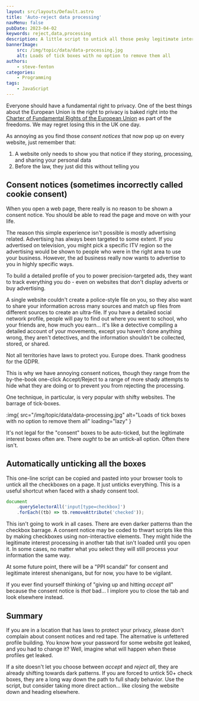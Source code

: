 ```yaml
---
layout: src/layouts/Default.astro
title: 'Auto-reject data processing'
navMenu: false
pubDate: 2023-04-02
keywords: reject,data,processing
description: A little script to untick all those pesky legitimate interest tick boxes.
bannerImage:
    src: /img/topic/data/data-processing.jpg
    alt: Loads of tick boxes with no option to remove them all
authors:
    - steve-fenton
categories:
    - Programming
tags:
    - JavaScript
---
```


Everyone should have a fundamental right to privacy. One of the best things about the European Union is the right to privacy is baked right into the [Charter of Fundamental Rights of the European Union](https://eur-lex.europa.eu/legal-content/EN/TXT/?uri=CELEX:12012P/TXT) as part of the freedoms. We may regret losing this in the UK one day.

As annoying as you find those *consent notices* that now pop up on every website, just remember that:

1. A website only needs to show you that notice if they storing, processing, and sharing your personal data
2. Before the law, they just did this without telling you

## Consent notices (sometimes incorrectly called cookie consent)

When you open a web page, there really is no reason to be shown a consent notice. You should be able to read the page and move on with your life.

The reason this simple experience isn't possible is mostly advertising related. Advertising has always been targeted to some extent. If you advertised on television, you might pick a specific ITV region so the advertising would be shown to people who were in the right area to use your business. However, the ad business really now wants to advertise to you in highly specific ways.

To build a detailed profile of you to power precision-targeted ads, they want to track everything you do - even on websites that don't display adverts or buy advertising.

A single website couldn't create a police-style file on you, so they also want to share your information across many sources and match up files from different sources to create an ultra-file. If you have a detailed social network profile, people will pay to find out where you went to school, who your friends are, how much you earn... it's like a detective compiling a detailed account of your movements, except you haven't done anything wrong, they aren't detectives, and the information shouldn't be collected, stored, or shared.

Not all territories have laws to protect you. Europe does. Thank goodness for the GDPR.

This is why we have annoying consent notices, though they range from the by-the-book one-click Accept/Reject to a range of more shady attempts to hide what they are doing or to prevent you from rejecting the processing.

One technique, in particular, is very popular with shifty websites. The barrage of tick-boxes.

:img{ src="/img/topic/data/data-processing.jpg" alt="Loads of tick boxes with no option to remove them all" loading="lazy" }

It's not legal for the "consent" boxes to be auto-ticked, but the legitimate interest boxes often are. There *ought* to be an untick-all option. Often there isn't.

## Automatically unticking all the boxes

This one-line script can be copied and pasted into your browser tools to untick all the checkboxes on a page. It just unticks everything. This is a useful shortcut when faced with a shady consent tool.

```javascript
document
    .querySelectorAll('input[type=checkbox]')
    .forEach((tb) => tb.removeAttribute('checked'));
```

This isn't going to work in all cases. There are even darker patterns than the checkbox barrage. A consent notice may be coded to thwart scripts like this by making checkboxes using non-interactive elements. They might hide the legitimate interest processing in another tab that isn't loaded until you open it. In some cases, no matter what you select they will still process your information the same way.

At some future point, there will be a "PPI scandal" for consent and legitimate interest shenanigans, but for now, you have to be vigilant.

If you ever find yourself thinking of "giving up and hitting *accept all*" because the consent notice is *that* bad... I implore you to close the tab and look elsewhere instead.

## Summary

If you are in a location that has laws to protect your privacy, please don't complain about consent notices and red tape. The alternative is unfettered profile building. You know how your password for some website got leaked, and you had to change it? Well, imagine what will happen when these profiles get leaked.

If a site doesn't let you choose between *accept* and *reject all*, they are already shifting towards dark patterns. If you are forced to untick 50+ check boxes, they are a long way down the path to full shady behavior. Use the script, but consider taking more direct action... like closing the website down and heading elsewhere.